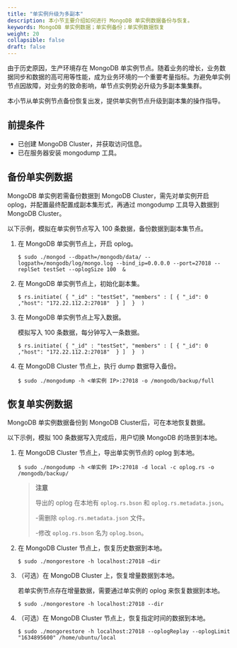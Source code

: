 ```yaml
---
title: "单实例升级为多副本"
description: 本小节主要介绍如何进行 MongoDB 单实例数据备份与恢复。 
keywords: MongoDB 单实例数据；单实例备份；单实例数据恢复
weight: 20
collapsible: false
draft: false
---
```



由于历史原因，生产环境存在 MongoDB 单实例节点。随着业务的增长，业务数据同步和数据的高可用等性能，成为业务环境的一个重要考量指标。为避免单实例节点因故障，对业务的致命影响，单节点实例势必升级为多副本集集群。

本小节从单实例节点备份恢复出发，提供单实例节点升级到副本集的操作指导。

## 前提条件

- 已创建 MongoDB Cluster，并获取访问信息。
- 已在服务器安装 mongodump 工具。

## 备份单实例数据

MongoDB 单实例若需备份数据到 MongoDB Cluster，需先对单实例开启 oplog，并配置最终配置成副本集形式，再通过 mongodump 工具导入数据到 MongoDB Cluster。

以下示例，模拟在单实例节点写入 100 条数据，备份数据到副本集节点。

1. 在 MongoDB 单实例节点上，开启 oplog。

   ```shell
   $ sudo ./mongod --dbpath=/mongodb/data/ --logpath=/mongodb/log/mongo.log --bind_ip=0.0.0.0 --port=27018 --replSet testSet --oplogSize 100  &
   ```

2. 在 MongoDB 单实例节点上，初始化副本集。

   ```shell
   $ rs.initiate( { "_id" : "testSet", "members" : [ { "_id": 0 ,"host": "172.22.112.2:27018"  } ]  }  )
   ```

3. 在 MongoDB 单实例节点上写入数据。

   模拟写入 100 条数据，每分钟写入一条数据。

   ```shell
   $ rs.initiate( { "_id" : "testSet", "members" : [ { "_id": 0 ,"host": "172.22.112.2:27018"  } ]  }  )
   ```

4. 在 MongoDB Cluster 节点上，执行 dump 数据导入备份。

   ```shell
   $ sudo ./mongodump -h <单实例 IP>:27018 -o /mongodb/backup/full
   ```

## 恢复单实例数据

MongoDB 单实例数据备份到 MongoDB Cluster后，可在本地恢复数据。

以下示例，模拟 100 条数据写入完成后，用户切换 MongoDB 的场景到本地。

1. 在 MongoDB Cluster 节点上，导出单实例节点的 oplog 到本地。

   ```shell
   $ sudo ./mongodump -h <单实例 IP>:27018 -d local -c oplog.rs -o /mongodb/backup/
   ```

   > **注意**
   >
   > 导出的 oplog 在本地有 `oplog.rs.bson` 和 `oplog.rs.metadata.json`。
   >
   > -需删除 `oplog.rs.metadata.json` 文件。
   >
   > -修改 `oplog.rs.bson` 名为 `oplog.bson`。

2. 在 MongoDB Cluster 节点上，恢复历史数据到本地。

   ```shell
   $ sudo ./mongorestore -h localhost:27018 –dir
   ```

3. （可选）在 MongoDB Cluster 上，恢复增量数据到本地。

   若单实例节点存在增量数据，需要通过单实例的 oplog 来恢复数据到本地。

   ```shell
   $ sudo ./mongorestore -h localhost:27018 --dir
   ```

4. （可选）在 MongoDB Cluster 节点上，恢复指定时间的数据到本地。

   ```shell
   $ sudo ./mongorestore -h localhost:27018 --oplogReplay --oplogLimit "1634895600" /home/ubuntu/local
   ```
